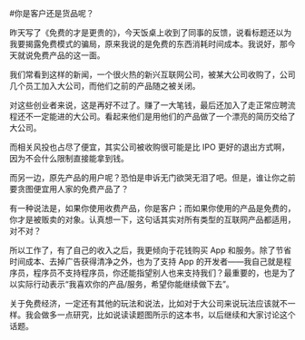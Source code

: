 #你是客户还是货品呢？

<!-- description: 昨天写了《免费的才是更贵的》，今天饭桌上收到了同事的反馈，说…… -->
<!-- date: 2012-04-12 -->

昨天写了《免费的才是更贵的》，今天饭桌上收到了同事的反馈，说看标题还以为我要揭露免费模式的骗局，原来我说的是免费的东西消耗时间成本。我说好，那今天就说免费产品的这一面。

我们常看到这样的新闻，一个很火热的新兴互联网公司，被某大公司收购了，公司几个员工加入大公司，而他们之前的产品随之被关闭。

对这些创业者来说，这是再好不过了。赚了一大笔钱，最后还加入了走正常应聘流程还不一定能进的大公司。看起来他们是用他们的产品做了一个漂亮的简历交给了大公司。

而相关风投也占尽了便宜，其实公司被收购很可能是比 IPO 更好的退出方式啊，因为不会什么限制直接能拿到钱。

而另一边，原先产品的用户呢？恐怕是申诉无门欲哭无泪了吧。但是，谁让你之前要贪图便宜用人家的免费产品了？

有一种说法是，如果你使用收费产品，你是客户；而如果你使用的产品是免费的，你才是被贩卖的对象。认真想一下，这句话其实对所有类型的互联网产品都适用，对不对？

所以工作了，有了自己的收入之后，我更倾向于花钱购买 App 和服务。除了节省时间成本、去掉广告获得清净之外，也为了支持 App 的开发者——我自己就是程序员，程序员不支持程序员，你还能指望别人也来支持我们？最重要的，也是为了以实际行动表示“我喜欢你的产品/服务，希望你能继续做下去”。

关于免费经济，一定还有其他的玩法和说法，比如对于大公司来说玩法应该就不一样。我会做多一点研究，比如说读读题图所示的这本书，以后继续和大家讨论这个话题。
